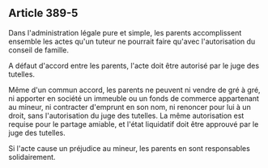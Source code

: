 Article 389-5
----
Dans l'administration légale pure et simple, les parents accomplissent ensemble
les actes qu'un tuteur ne pourrait faire qu'avec l'autorisation du conseil de
famille.

A défaut d'accord entre les parents, l'acte doit être autorisé par le juge des
tutelles.

Même d'un commun accord, les parents ne peuvent ni vendre de gré à gré, ni
apporter en société un immeuble ou un fonds de commerce appartenant au mineur,
ni contracter d'emprunt en son nom, ni renoncer pour lui à un droit, sans
l'autorisation du juge des tutelles. La même autorisation est requise pour le
partage amiable, et l'état liquidatif doit être approuvé par le juge des
tutelles.

Si l'acte cause un préjudice au mineur, les parents en sont responsables
solidairement.
